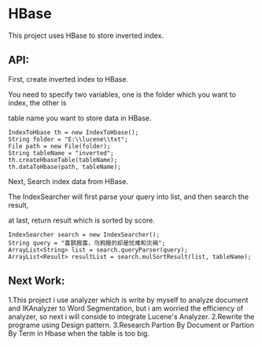 HBase
=======================================

This project uses HBase to store inverted index. 

API:
---------------------------------------

First, create inverted index to HBase. 

You need to specify two variables, one is the folder which you want to index, the other is 

table name you want to store data in HBase.

```
IndexToHbase th = new IndexToHbase();
String folder = "E:\\lucene\\txt";
File path = new File(folder);
String tableName = "inverted";
th.createHbaseTable(tableName);
th.dataToHbase(path, tableName);	
```

Next, Search index data from HBase.

The IndexSearcher will first parse your query into list, and then search the result, 

at last, return result which is sorted by score.

```
IndexSearcher search = new IndexSearcher();
String query = "喜鹊报喜，乌鸦报的却是忧难和灾祸";
ArrayList<String> list = search.queryParser(query);
ArrayList<Result> resultList = search.mulSortResult(list, tableName);
```
		
Next Work:
---------------------------------------

1.This project i use analyzer which is write by myself to analyze document and IKAnalyzer to Word Segmentation, but i am worried the efficiency of analyzer, so next i will conside to integrate Lucene's Analyzer.
2.Rewrite the programe using Design pattern.
3.Research Partion By Document or Partion By Term in Hbase when the table is too big.